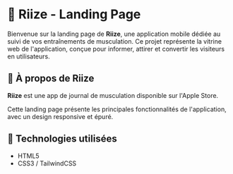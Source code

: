 # 💪 Riize - Landing Page

Bienvenue sur la landing page de **Riize**, une application mobile dédiée au suivi de vos entraînements de musculation. Ce projet représente la vitrine web de l'application, conçue pour informer, attirer et convertir les visiteurs en utilisateurs.

## 📱 À propos de Riize

**Riize** est une app de journal de musculation disponible sur l'Apple Store.

Cette landing page présente les principales fonctionnalités de l'application, avec un design responsive et épuré.

## 🔧 Technologies utilisées

- HTML5
- CSS3 / TailwindCSS
